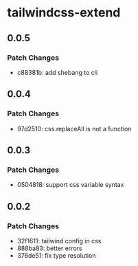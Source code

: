 # tailwindcss-extend

## 0.0.5

### Patch Changes

-   c88381b: add shebang to cli

## 0.0.4

### Patch Changes

-   97d2510: css.replaceAll is not a function

## 0.0.3

### Patch Changes

-   0504818: support css variable syntax

## 0.0.2

### Patch Changes

-   32f1611: tailwind config in css
-   888ba83: better errors
-   376de51: fix type resolution
